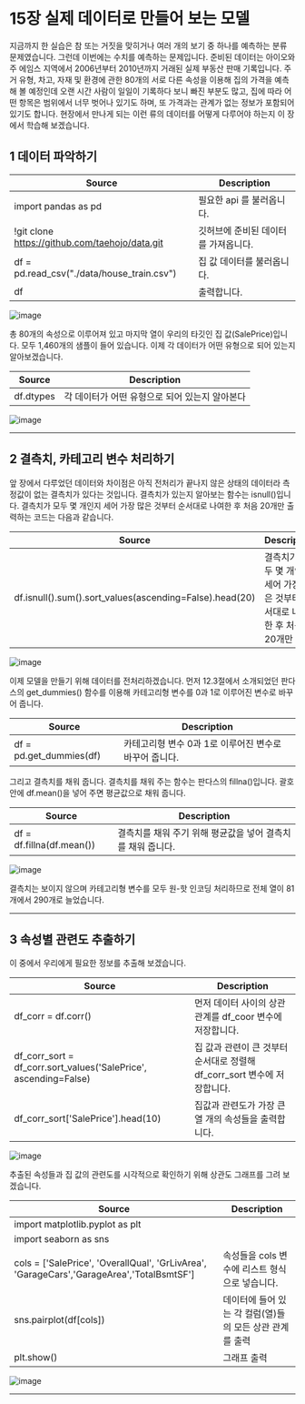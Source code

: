  # 15장 실제 데이터로 만들어 보는 모델

지금까지 한 실습은 참 또는 거짓을 맞히거나 여러 개의 보기 중 하나를 예측하는 분류 문제였습니다.
그런데 이번에는 수치를 예측하는 문제입니다. 준비된 데이터는 아이오와주 에임스 지역에서 2006년부터 2010년까지 거래된 실제 부동산 판매 기록입니다. 주거 유형, 차고, 자재 및 환경에 관한 80개의 서로 다른 속성을 이용해 집의 가격을 예측해 볼 예정인데 오랜 시간 사람이 일일이 기록하다 보니 빠진 부분도 많고, 집에 따라 어떤 항목은 범위에서 너무 벗어나 있기도 하며, 또 가격과는 관계가 없는 정보가 포함되어 있기도 합니다. 
현장에서 만나게 되는 이런 류의 데이터를 어떻게 다루어야 하는지 이 장에서 학습해 보겠습니다.
<!-- 주석 -->
## 1  데이터 파악하기
<!-- 주석 -->
|Source|Description|
|--|--|
|import pandas as pd|필요한 api 를 불러옵니다.|
|!git clone https://github.com/taehojo/data.git|깃허브에 준비된 데이터를 가져옵니다.|
|df = pd.read_csv("./data/house_train.csv")|집 값 데이터를 불러옵니다.|
|df|출력합니다.|
<!-- 주석 -->
![image](https://user-images.githubusercontent.com/52357235/177986304-5fec8406-2b05-43ea-972b-bdc1f6c95422.png)


총 80개의 속성으로 이루어져 있고 마지막 열이 우리의 타깃인 집 값(SalePrice)입니다.
모두 1,460개의 샘플이 들어 있습니다.
이제 각 데이터가 어떤 유형으로 되어 있는지 알아보겠습니다.
<!-- 주석 -->
|Source|Description|
|--|--|
|df.dtypes|각 데이터가 어떤 유형으로 되어 있는지 알아본다|
<!-- 주석 -->
![image](https://user-images.githubusercontent.com/52357235/177986573-7cf901a2-64f1-4fee-a8ee-65e25210327f.png)


---
<!-- 주석 -->
## 2 결측치, 카테고리 변수 처리하기
<!-- 주석 -->
앞 장에서 다루었던 데이터와 차이점은 아직 전처리가 끝나지 않은 상태의 데이터라 측정값이 없는 결측치가 있다는 것입니다. 결측치가 있는지 알아보는 함수는 isnull()입니다. 결측치가 모두 몇 개인지 세어 가장 많은 것부터 순서대로 나여한 후 처음 20개만 출력하는 코드는 다음과 같습니다.
<!-- 주석 -->
|Source|Description|
|--|--|
|df.isnull().sum().sort_values(ascending=False).head(20)|결측치가 모두 몇 개인지 세어 가장 많은 것부터 순서대로 나여한 후 처음 20개만 출력|
<!-- 주석 -->
![image](https://user-images.githubusercontent.com/52357235/177987762-d751cfee-3d8b-4e65-9c05-4fb69f4d3bc3.png)

이제 모델을 만들기 위해 데이터를 전처리하겠습니다. 먼저 12.3절에서 소개되었던 판다스의 get_dummies() 함수를 이용해 카테고리형 변수를 0과 1로 이루어진 변수로 바꾸어 줍니다.
<!-- 주석 -->
|Source|Description|
|--|--|
|df = pd.get_dummies(df)|카테고리형 변수 0과 1로 이루어진 변수로 바꾸어 줍니다.|
<!-- 주석 -->
그리고 결측치를 채워 줍니다. 결측치를 채워 주는 함수는 판다스의 fillna()입니다. 괄호 안에 df.mean()을 넣어 주면 평균값으로 채워 줍니다.
<!-- 주석 -->
|Source|Description|
|--|--|
|df = df.fillna(df.mean())|결측치를 채워 주기 위해 평균값을 넣어 결측치를 채워 줍니다.|
<!-- 주석 -->
![image](https://user-images.githubusercontent.com/52357235/177988327-32ad1f3c-ef94-4531-b346-9502242ce287.png)
<!-- 주석 -->
결측치는 보이지 않으며 카테고리형 변수를 모두 원-핫 인코딩 처리하므로 전체 열이 81개에서 290개로 늘었습니다.
<!-- 주석 -->
---
<!-- 주석 -->
## 3 속성별 관련도 추출하기
<!-- 주석 -->
이 중에서 우리에게 필요한 정보를 추출해 보겠습니다.
<!-- 주석 -->
|Source|Description|
|--|--|
|df_corr = df.corr()|먼저 데이터 사이의 상관관계를 df_coor 변수에 저장합니다. |
|df_corr_sort = df_corr.sort_values('SalePrice', ascending=False)|집 값과 관련이 큰 것부터 순서대로 정렬해 df_corr_sort 변수에 저장합니다. |
|df_corr_sort['SalePrice'].head(10)|집값과 관련도가 가장 큰 열 개의 속성들을 출력합니다.|
<!-- 주석 -->
![image](https://user-images.githubusercontent.com/52357235/177990373-c18d6ada-f605-4e86-a2d6-7680c6546b8d.png)
<!-- 주석 -->
추출된 속성들과 집 값의 관련도를 시각적으로 확인하기 위해 상관도 그래프를 그려 보겠습니다.
<!-- 주석 -->
|Source|Description|
|--|--|
|import matplotlib.pyplot as plt||plt api를 사용하기 위해 라이브러리 호출|
|import seaborn as sns||sns api를 사용하기 위해 라이브러리 호출|
|cols = ['SalePrice', 'OverallQual', 'GrLivArea', 'GarageCars','GarageArea','TotalBsmtSF']|속성들을 cols 변수에 리스트 형식으로 넣습니다.|
|sns.pairplot(df[cols])|데이터에 들어 있는 각 컬럼(열)들의 모든 상관 관계를 출력|
|plt.show()|그래프 출력|
<!-- 주석 -->
![image](https://user-images.githubusercontent.com/52357235/177991264-90ddee37-96b9-4917-ab6b-e2761dcd9db3.png)
<!-- 주석 -->
---
